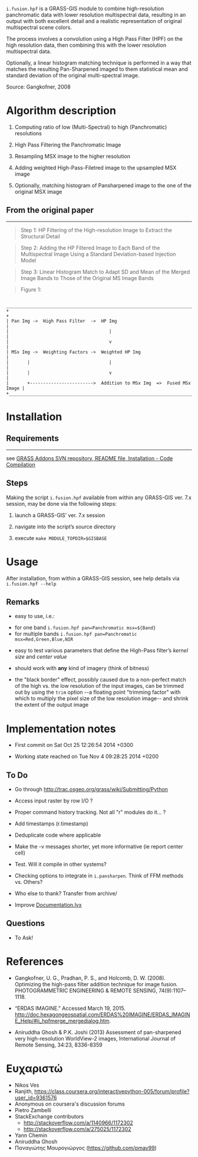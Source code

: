 `i.fusion.hpf` is a GRASS-GIS module to combine high-resolution
panchromatic data with lower resolution multispectral data, resulting in an
output with both excellent detail and a realistic representation of original
multispectral scene colors.

The process involves a convolution using a High Pass Filter (HPF) on the high
resolution data, then combining this with the lower resolution multispectral
data.

Optionally, a linear histogram matching technique is performed in a way that
matches the resulting Pan-Sharpened imaged to them statistical mean and standard
deviation of the original multi-spectral image.

Source: Gangkofner, 2008

Algorithm description
=====================

1. Computing ratio of low (Multi-Spectral) to high (Panchromatic) resolutions

2. High Pass Filtering the Panchromatic Image

3. Resampling MSX image to the higher resolution

4. Adding weighted High-Pass-Filetred image to the upsampled MSX image

5. Optionally, matching histogram of Pansharpened image to the one of the
original MSX image

## From the original paper
--------------------------

> Step 1: HP Filtering of the High-resolution Image to Extract the Structural
> Detail

> Step 2: Adding the HP Filtered Image to Each Band of the Multispectral Image
> Using a Standard Deviation-based Injection Model

> Step 3: Linear Histogram Match to Adapt SD and Mean of the Merged Image Bands
> to Those of the Original MS Image Bands

> Figure 1:

     ____________________________________________________________________________
    +                                                                            +
    | Pan Img ->  High Pass Filter  ->  HP Img                                   |
    |                                      |                                     |
    |                                      v                                     |
    | MSx Img ->  Weighting Factors ->  Weighted HP Img                          |
    |       |                              |                                     |
    |       |                              v                                     |
    |       +------------------------>  Addition to MSx Img  =>  Fused MSx Image |
    +____________________________________________________________________________+


Installation
============

## Requirements
------------

see [GRASS Addons SVN repository, README file, Installation - Code Compilation](https://svn.osgeo.org/grass/grass-addons/README)

## Steps

Making the script `i.fusion.hpf` available from within any GRASS-GIS ver. 7.x session, may be done via the following steps:

1. launch a GRASS-GIS’ ver. 7.x session

2. navigate into the script’s source directory

3. execute `make MODULE_TOPDIR=$GISBASE`

Usage
=====

After installation, from within a GRASS-GIS session, see help details via `i.fusion.hpf --help`

## Remarks

- easy to use, i.e.:
* for one band `i.fusion.hpf pan=Panchromatic msx=${Band}`
* for multiple bands `i.fusion.hpf pan=Panchromatic msx=Red,Green,Blue,NIR`

- easy to test various parameters that define the High-Pass filter’s *kernel size* and *center value*

- should work with **any** kind of imagery (think of bitness)

- the "black border" effect, possibly caused due to a non-perfect match of the high vs. the low resolution
of the input images, can be trimmed out by using the `trim` option --a floating point "trimming factor"
with which to multiply the pixel size of the low resolution image-- and shrink the extent of the output image

Implementation notes
====================

- First commit on Sat Oct 25 12:26:54 2014 +0300

- Working state reached on Tue Nov 4 09:28:25 2014 +0200


## To Do

- Go through <http://trac.osgeo.org/grass/wiki/Submitting/Python>

- Access input raster by row I/O ?

- Proper command history tracking. Not all "r" modules do it... ?

- Add timestamps (r.timestamp)

- Deduplicate code where applicable

- Make the -v messages shorter, yet more informative (ie report center cell)

- Test. Will it compile in other systems?

- Checking options to integrate in `i.pansharpen`. Think of FFM methods vs.
Others?

- Who else to thank?  Transfer from archive/
- Improve [Documentation.lyx](https://gitlab.com/NikosAlexandris/i.fusion.hpf/blob/master/lyx/Documentation.lyx)

## Questions

- To Ask!

References
==========

- Gangkofner, U. G., Pradhan, P. S., and Holcomb, D. W. (2008). Optimizing
the high-pass filter addition technique for image fusion.
PHOTOGRAMMETRIC ENGINEERING & REMOTE SENSING, 74(9):1107–1118.

- “ERDAS IMAGINE.” Accessed March 19, 2015. <http://doc.hexagongeospatial.com/ERDAS%20IMAGINE/ERDAS_IMAGINE_Help/#ii_hpfmerge_mergedialog.htm>.


- Aniruddha Ghosh & P.K. Joshi (2013) Assessment of pan-sharpened very high-resolution WorldView-2 images, International Journal of Remote Sensing, 34:23, 8336-8359

Ευχαριστώ
=========

- Nikos Ves
- Ranjith, <https://class.coursera.org/interactivepython-005/forum/profile?user_id=9361576>
- Anonymous on coursera's discussion forums
- Pietro Zambelli
- StackExchange contributors
  - <http://stackoverflow.com/a/1140966/1172302>
  - <http://stackoverflow.com/a/275025/1172302>
- Yann Chemin
- Aniruddha Ghosh
- Παναγιώτης Μαυρογιώργος (<https://github.com/pmav99>)
